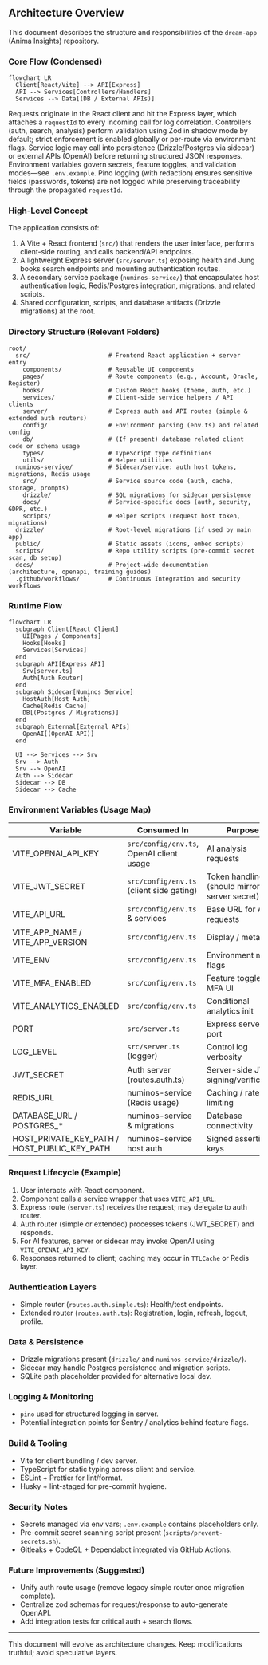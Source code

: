 ## Architecture Overview

This document describes the structure and responsibilities of the `dream-app` (Anima Insights) repository.

### Core Flow (Condensed)

```mermaid
flowchart LR
  Client[React/Vite] --> API[Express]
  API --> Services[Controllers/Handlers]
  Services --> Data[(DB / External APIs)]
```

Requests originate in the React client and hit the Express layer, which attaches a `requestId` to every incoming call for log correlation. Controllers (auth, search, analysis) perform validation using Zod in shadow mode by default; strict enforcement is enabled globally or per-route via environment flags. Service logic may call into persistence (Drizzle/Postgres via sidecar) or external APIs (OpenAI) before returning structured JSON responses. Environment variables govern secrets, feature toggles, and validation modes—see `.env.example`. Pino logging (with redaction) ensures sensitive fields (passwords, tokens) are not logged while preserving traceability through the propagated `requestId`.

### High-Level Concept

The application consists of:

1. A Vite + React frontend (`src/`) that renders the user interface, performs client-side routing, and calls backend/API endpoints.
2. A lightweight Express server (`src/server.ts`) exposing health and Jung books search endpoints and mounting authentication routes.
3. A secondary service package (`numinos-service/`) that encapsulates host authentication logic, Redis/Postgres integration, migrations, and related scripts.
4. Shared configuration, scripts, and database artifacts (Drizzle migrations) at the root.

### Directory Structure (Relevant Folders)

```
root/
  src/                      # Frontend React application + server entry
    components/             # Reusable UI components
    pages/                  # Route components (e.g., Account, Oracle, Register)
    hooks/                  # Custom React hooks (theme, auth, etc.)
    services/               # Client-side service helpers / API clients
    server/                 # Express auth and API routes (simple & extended auth routers)
    config/                 # Environment parsing (env.ts) and related config
    db/                     # (If present) database related client code or schema usage
    types/                  # TypeScript type definitions
    utils/                  # Helper utilities
  numinos-service/          # Sidecar/service: auth host tokens, migrations, Redis usage
    src/                    # Service source code (auth, cache, storage, prompts)
    drizzle/                # SQL migrations for sidecar persistence
    docs/                   # Service-specific docs (auth, security, GDPR, etc.)
    scripts/                # Helper scripts (request host token, migrations)
  drizzle/                  # Root-level migrations (if used by main app)
  public/                   # Static assets (icons, embed scripts)
  scripts/                  # Repo utility scripts (pre-commit secret scan, db setup)
  docs/                     # Project-wide documentation (architecture, openapi, training guides)
  .github/workflows/        # Continuous Integration and security workflows
```

### Runtime Flow

```mermaid
flowchart LR
  subgraph Client[React Client]
    UI[Pages / Components]
    Hooks[Hooks]
    Services[Services]
  end
  subgraph API[Express API]
    Srv[server.ts]
    Auth[Auth Router]
  end
  subgraph Sidecar[Numinos Service]
    HostAuth[Host Auth]
    Cache[Redis Cache]
    DB[(Postgres / Migrations)]
  end
  subgraph External[External APIs]
    OpenAI[(OpenAI API)]
  end

  UI --> Services --> Srv
  Srv --> Auth
  Srv --> OpenAI
  Auth --> Sidecar
  Sidecar --> DB
  Sidecar --> Cache
```

### Environment Variables (Usage Map)

| Variable | Consumed In | Purpose |
|----------|-------------|---------|
| VITE_OPENAI_API_KEY | `src/config/env.ts`, OpenAI client usage | AI analysis requests |
| VITE_JWT_SECRET | `src/config/env.ts` (client side gating) | Token handling (should mirror server secret) |
| VITE_API_URL | `src/config/env.ts` & services | Base URL for API requests |
| VITE_APP_NAME / VITE_APP_VERSION | `src/config/env.ts` | Display / meta info |
| VITE_ENV | `src/config/env.ts` | Environment mode flags |
| VITE_MFA_ENABLED | `src/config/env.ts` | Feature toggle for MFA UI |
| VITE_ANALYTICS_ENABLED | `src/config/env.ts` | Conditional analytics init |
| PORT | `src/server.ts` | Express server port |
| LOG_LEVEL | `src/server.ts` (logger) | Control log verbosity |
| JWT_SECRET | Auth server (routes.auth.ts) | Server-side JWT signing/verification |
| REDIS_URL | numinos-service (Redis usage) | Caching / rate limiting |
| DATABASE_URL / POSTGRES_* | numinos-service & migrations | Database connectivity |
| HOST_PRIVATE_KEY_PATH / HOST_PUBLIC_KEY_PATH | numinos-service host auth | Signed assertion keys |

### Request Lifecycle (Example)
1. User interacts with React component.
2. Component calls a service wrapper that uses `VITE_API_URL`.
3. Express route (`server.ts`) receives the request; may delegate to auth router.
4. Auth router (simple or extended) processes tokens (JWT_SECRET) and responds.
5. For AI features, server or sidecar may invoke OpenAI using `VITE_OPENAI_API_KEY`.
6. Responses returned to client; caching may occur in `TTLCache` or Redis layer.

### Authentication Layers
- Simple router (`routes.auth.simple.ts`): Health/test endpoints.
- Extended router (`routes.auth.ts`): Registration, login, refresh, logout, profile.

### Data & Persistence
- Drizzle migrations present (`drizzle/` and `numinos-service/drizzle/`).
- Sidecar may handle Postgres persistence and migration scripts.
- SQLite path placeholder provided for alternative local dev.

### Logging & Monitoring
- `pino` used for structured logging in server.
- Potential integration points for Sentry / analytics behind feature flags.

### Build & Tooling
- Vite for client bundling / dev server.
- TypeScript for static typing across client and service.
- ESLint + Prettier for lint/format.
- Husky + lint-staged for pre-commit hygiene.

### Security Notes
- Secrets managed via env vars; `.env.example` contains placeholders only.
- Pre-commit secret scanning script present (`scripts/prevent-secrets.sh`).
- Gitleaks + CodeQL + Dependabot integrated via GitHub Actions.

### Future Improvements (Suggested)
- Unify auth route usage (remove legacy simple router once migration complete).
- Centralize zod schemas for request/response to auto-generate OpenAPI.
- Add integration tests for critical auth + search flows.

---
This document will evolve as architecture changes. Keep modifications truthful; avoid speculative layers.